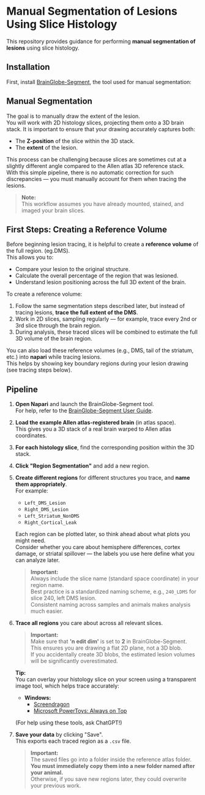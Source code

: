# Manual Segmentation of Lesions Using Slice Histology

This repository provides guidance for performing **manual segmentation of lesions** using slice histology.

## Installation

First, install [BrainGlobe-Segment](https://github.com/brainglobe/brainglobe-segmentation), the tool used for manual segmentation:

## Manual Segmentation

The goal is to manually draw the extent of the lesion.  
You will work with 2D histology slices, projecting them onto a 3D brain stack. It is important to ensure that your drawing accurately captures both:

- The **Z-position** of the slice within the 3D stack.
- The **extent** of the lesion.

This process can be challenging because slices are sometimes cut at a slightly different angle compared to the Allen atlas 3D reference stack.  
With this simple pipeline, there is no automatic correction for such discrepancies — you must manually account for them when tracing the lesions.

> **Note:**  
> This workflow assumes you have already mounted, stained, and imaged your brain slices.


## First Steps: Creating a Reference Volume

Before beginning lesion tracing, it is helpful to create a **reference volume** of the full region. (eg.DMS).  
This allows you to:

- Compare your lesion to the original structure.
- Calculate the overall percentage of the region that was lesioned.
- Understand lesion positioning across the full 3D extent of the brain.

To create a reference volume:

1. Follow the same segmentation steps described later, but instead of tracing lesions, **trace the full extent of the DMS**.
2. Work in 2D slices, sampling regularly — for example, trace every 2nd or 3rd slice through the brain region.
3. During analysis, these traced slices will be combined to estimate the full 3D volume of the brain region.

You can also load these reference volumes (e.g., DMS, tail of the striatum, etc.) into **napari** while tracing lesions.  
This helps by showing key boundary regions during your lesion drawing (see tracing steps below).

## Pipeline

1. **Open Napari** and launch the BrainGlobe-Segment tool.  
   For help, refer to the [BrainGlobe-Segment User Guide](https://brainglobe.info/documentation/brainglobe-segmentation/index.html).

2. **Load the example Allen atlas-registered brain** (in atlas space).  
   This gives you a 3D stack of a real brain warped to Allen atlas coordinates.

3. **For each histology slice**, find the corresponding position within the 3D stack.

4. **Click "Region Segmentation"** and add a new region.

5. **Create different regions** for different structures you trace, and **name them appropriately**.  
   For example:
   - `Left_DMS_Lesion`
   - `Right_DMS_Lesion`
   - `Left_Striatum_NonDMS`
   - `Right_Cortical_Leak`

   Each region can be plotted later, so think ahead about what plots you might need.  
   Consider whether you care about hemisphere differences, cortex damage, or striatal spillover — the labels you use here define what you can analyze later.

   > **Important:**  
   > Always include the slice name (standard space coordinate) in your region name.  
   > Best practice is a standardized naming scheme, e.g., `240_LDMS` for slice 240, left DMS lesion.  
   > Consistent naming across samples and animals makes analysis much easier.

6. **Trace all regions** you care about across all relevant slices.

   > **Important:**  
   > Make sure that **'n edit dim'** is set to **2** in BrainGlobe-Segment.  
   > This ensures you are drawing a flat 2D plane, not a 3D blob.  
   > If you accidentally create 3D blobs, the estimated lesion volumes will be significantly overestimated.

   **Tip:**  
   You can overlay your histology slice on your screen using a transparent image tool, which helps trace accurately:

   - **Windows:**
     - [Screendragon](https://www.majorgeeks.com/files/details/screen_dragons.html)
     - [Microsoft PowerToys: Always on Top](https://learn.microsoft.com/en-us/windows/powertoys/)

   (For help using these tools, ask ChatGPT!)

7. **Save your data** by clicking "Save".  
   This exports each traced region as a `.csv` file.

   > **Important:**  
   > The saved files go into a folder inside the reference atlas folder.  
   > **You must immediately copy them into a new folder named after your animal.**  
   > Otherwise, if you save new regions later, they could overwrite your previous work.









